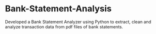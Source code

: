 # Bank-Statement-Analysis
Developed a Bank Statement Analyzer using Python to extract, clean and analyze transaction data from pdf files of bank statements.